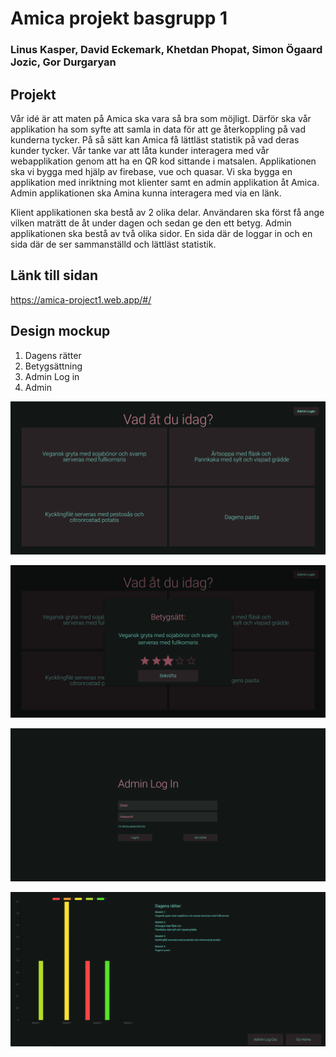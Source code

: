 # Amica projekt basgrupp 1
### Linus Kasper, David Eckemark, Khetdan Phopat, Simon Ögaard Jozic, Gor Durgaryan

## Projekt 
Vår idé är att maten på Amica ska vara så bra som möjligt. Därför ska vår applikation ha som syfte att samla in data för att ge återkoppling på vad kunderna tycker. På så sätt kan Amica få lättläst statistik på vad deras kunder tycker.
Vår tanke var att låta kunder interagera med vår webapplikation genom att ha en QR kod sittande i matsalen. Applikationen ska vi bygga med hjälp av firebase, vue och quasar. Vi ska bygga en applikation med inriktning mot klienter samt en admin applikation åt Amica. Admin applikationen ska Amina kunna interagera med via en länk.

Klient applikationen ska bestå av 2 olika delar. Användaren ska först få ange vilken maträtt de åt under dagen och sedan ge den ett betyg. Admin applikationen ska bestå av två olika sidor. En sida där de loggar in och en sida där de ser sammanställd och lättläst statistik.

## Länk till sidan

https://amica-project1.web.app/#/

## Design mockup

  1. Dagens rätter
  2. Betygsättning
  3. Admin Log in
  4. Admin

![Test Image 1](https://github.com/abbindustrigymnasium/smarta-system-amica-projekt-grupp1/blob/master/photos/user.PNG)

![Test Image 2](https://github.com/abbindustrigymnasium/smarta-system-amica-projekt-grupp1/blob/master/photos/Rating.PNG)

![Test Image 3](https://github.com/abbindustrigymnasium/smarta-system-amica-projekt-grupp1/blob/master/photos/AdminLogIn.PNG)

![Test Image 4](https://github.com/abbindustrigymnasium/smarta-system-amica-projekt-grupp1/blob/master/photos/Admin.PNG)
